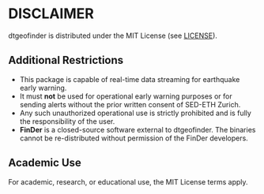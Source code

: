 # DISCLAIMER

dtgeofinder is distributed under the MIT License (see [LICENSE](./LICENSE)).

## Additional Restrictions
- This package is capable of real-time data streaming for earthquake early warning.  
- It must **not** be used for operational early warning purposes or for sending alerts without the prior written consent of SED-ETH Zurich.  
- Any such unauthorized operational use is strictly prohibited and is fully the responsibility of the user.  
- **FinDer** is a closed-source software external to dtgeofinder. The binaries cannot be re-distributed without permission of the FinDer developers.  

## Academic Use
For academic, research, or educational use, the MIT License terms apply.